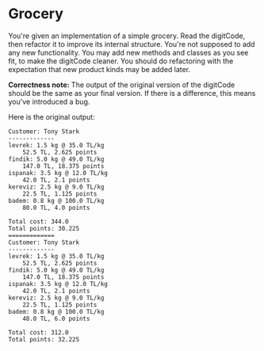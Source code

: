 # Grocery

You're given an implementation of a simple grocery.
Read the digitCode, then refactor it to improve its internal structure.
You're not supposed to add any new functionality.
You may add new methods and classes as you see fit,
to make the digitCode cleaner.
You should do refactoring with the expectation that new product
kinds may be added later.

**Correctness note:**
The output of the original version of the digitCode should be
the same as your final version. If there is a difference,
this means you've introduced a bug.
  
Here is the original output:
```
Customer: Tony Stark
-------------
levrek: 1.5 kg @ 35.0 TL/kg
    52.5 TL, 2.625 points
findik: 5.0 kg @ 49.0 TL/kg
    147.0 TL, 18.375 points
ispanak: 3.5 kg @ 12.0 TL/kg
    42.0 TL, 2.1 points
kereviz: 2.5 kg @ 9.0 TL/kg
    22.5 TL, 1.125 points
badem: 0.8 kg @ 100.0 TL/kg
    80.0 TL, 4.0 points

Total cost: 344.0
Total points: 30.225
=============
Customer: Tony Stark
-------------
levrek: 1.5 kg @ 35.0 TL/kg
    52.5 TL, 2.625 points
findik: 5.0 kg @ 49.0 TL/kg
    147.0 TL, 18.375 points
ispanak: 3.5 kg @ 12.0 TL/kg
    42.0 TL, 2.1 points
kereviz: 2.5 kg @ 9.0 TL/kg
    22.5 TL, 1.125 points
badem: 0.8 kg @ 100.0 TL/kg
    48.0 TL, 6.0 points

Total cost: 312.0
Total points: 32.225
```